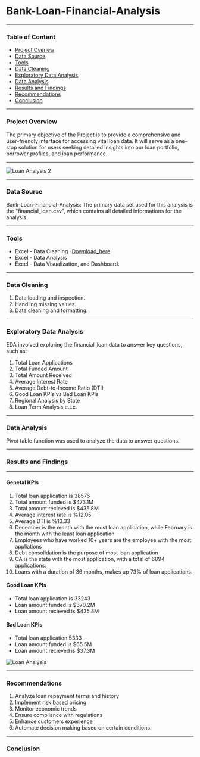 # Bank-Loan-Financial-Analysis

---
### Table of Content
- [Project Overiew](#project-overview)
- [Data Source](#data-source)
- [Tools](#tools)
- [Data Cleaning](#data-cleaning)
- [Exploratory Data Analysis](#exploratory-data-analysis)
- [Data Analysis](#data-analysis)
- [Results and Findings](#results-and-findings)
- [Recommendations](#recommendations)
- [Conclusion](#conclusion)
---
### Project Overview
The primary objective of the Project is to provide a comprehensive and user-friendly interface for accessing vital loan data. It will serve as a one-stop solution for users seeking detailed insights into our loan portfolio, borrower profiles, and loan performance.

---
![Loan Analysis 2](https://github.com/user-attachments/assets/e0e01778-462b-423c-9b47-a09fbf33bfa6)

---
### Data Source
Bank-Loan-Financial-Analysis: The primary data set used for this analysis is the "financial_loan.csv", which contains all detailed informations for the analysis.

---
### Tools
- Excel - Data Cleaning
  -[Download_here](https://microsoft.com)
- Excel - Data Analysis
- Excel - Data Visualization, and Dashboard.

---
### Data Cleaning
 1. Data loading and inspection.
 2. Handling missing values.
 3. Data cleaning and formatting.

---  
### Exploratory Data Analysis
EDA involved exploring the financial_loan data to answer key questions, such as:
1.	Total Loan Applications
2.	Total Funded Amount
3.	Total Amount Received
4.	Average Interest Rate
5.	Average Debt-to-Income Ratio (DTI)
6.	Good Loan KPIs vs Bad Loan KPIs
7.	Regional Analysis by State
8.	Loan Term Analysis e.t.c.

---
### Data Analysis
Pivot table function was used to analyze the data to answer questions.

---
###  Results and Findings

---
#### Genetal KPIs
1. Total loan application is 38576
2. Total amount funded is $473.1M
3. Total amount recieved is $435.8M
4. Average interest rate is %12.05
5. Average DTI is %13.33
6. December is the month with the most loan application, while February is the month with the least loan application
7. Employees who have worked 10+ years are the employee with rhe most appliations
8. Debt consolidation is the purpose of most loan application
9. CA is the state with the most application, with a total of 6894 applications.
10. Loans with a duration of 36 months, makes up 73% of loan applications.

#### Good Loan KPIs
- Total loan application is 33243
- Loan amount funded is $370.2M
- Loan amount recieved is $435.8M

#### Bad Loan KPIs
- Total loan application 5333
- Loan amount funded is $65.5M
- Loan amount recieved is $37.3M
  
![Loan Analysis](https://github.com/user-attachments/assets/d3ae8082-1dc8-448c-b811-9b1c39054134)

  ---
  ### Recommendations
  1. Analyze loan repayment terms and history
  2. Implement  risk based pricing
  3. Monitor economic trends
  4. Ensure compliance with regulations
  5. Enhance customers experience
  6. Automate decision making based on certain conditions.
 
  ---
  ### Conclusion

   
